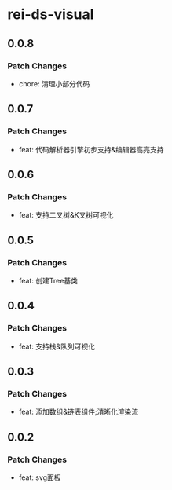 # rei-ds-visual

## 0.0.8

### Patch Changes

- chore: 清理小部分代码

## 0.0.7

### Patch Changes

- feat: 代码解析器引擎初步支持&编辑器高亮支持

## 0.0.6

### Patch Changes

- feat: 支持二叉树&K叉树可视化

## 0.0.5

### Patch Changes

- feat: 创建Tree基类

## 0.0.4

### Patch Changes

- feat: 支持栈&队列可视化

## 0.0.3

### Patch Changes

- feat: 添加数组&链表组件;清晰化渲染流

## 0.0.2

### Patch Changes

- feat: svg面板

